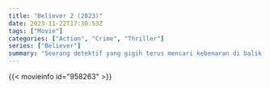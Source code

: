 ```yaml
---
title: "Believer 2 (2023)"
date: 2023-11-22T17:30:53Z
tags: ["Movie"]
categories: ["Action", "Crime", "Thriller"]
series: ["Believer"]
summary: "Seorang detektif yang gigih terus mencari kebenaran di balik organisasi narkoba terbesar di Asia dan bos organisasi tersebut yang belum terselesaikan."
---
```


<mux-player stream-type="on-demand"
src="https://kp3d-my.sharepoint.com/personal/ryoo_kp3d_onmicrosoft_com/_layouts/15/download.aspx?share=EcvyirSIS_dOi_uxMxUEQ9YBoBsYzQfMxJaIel0xJ1D7Dg" prefer-playback="mse" controls>

</mux-player>


{{< movieinfo id="958263" >}}

<script src="https://cdn.jsdelivr.net/npm/@mux/mux-player"></script>

 <script type="application/ld+json ">
{
"@context": "https://schema.org/",
"@type": "VideoObject",
"name": "Believer 2 (2023)",
"contentUrl": "https://stream.mux.com/Nu1CeQTz12tL02eKR3S5d5UI1wB7YvNnwUMI4JI900pJE.m3u8",
"thumbnailUrl": "https://www.themoviedb.org/t/p/original/1Zc6MOKSExC9zL61baSJjOWtvSN.jpg?width=314&fit_mode=preserve&time=25",
"uploadDate": "2023-11-22T17:30:53Z",
}

</script>